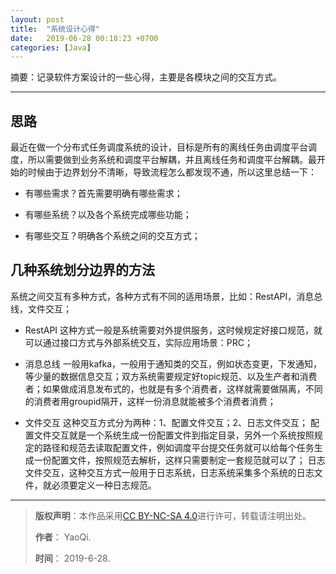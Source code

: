 ```yaml
---
layout: post
title:  "系统设计心得"
date:   2019-06-28 00:18:23 +0700
categories: [Java]
---
```


摘要：记录软件方案设计的一些心得，主要是各模块之间的交互方式。

------

## 思路

最近在做一个分布式任务调度系统的设计，目标是所有的离线任务由调度平台调度，所以需要做到业务系统和调度平台解耦，并且离线任务和调度平台解耦。最开始的时候由于边界划分不清晰，导致流程怎么都发现不通，所以这里总结一下：

* 有哪些需求？首先需要明确有哪些需求；

* 有哪些系统？以及各个系统完成哪些功能；

* 有哪些交互？明确各个系统之间的交互方式；

## 几种系统划分边界的方法

系统之间交互有多种方式，各种方式有不同的适用场景，比如：RestAPI，消息总线，文件交互；

* RestAPI 这种方式一般是系统需要对外提供服务，这时候规定好接口规范，就可以通过接口方式与外部系统交互，实际应用场景：PRC；

* 消息总线 一般用kafka，一般用于通知类的交互，例如状态变更，下发通知，等少量的数据信息交互；双方系统需要规定好topic规范、以及生产者和消费者；如果做成消息发布式的，也就是有多个消费者，这样就需要做隔离，不同的消费者用groupid隔开，这样一份消息就能被多个消费者消费；

* 文件交互 这种交互方式分为两种：1、配置文件交互；2、日志文件交互；
配置文件交互就是一个系统生成一份配置文件到指定目录，另外一个系统按照规定的路径和规范去读取配置文件，例如调度平台提交任务就可以给每个任务生成一份配置文件，按照规范去解析，这样只需要制定一套规范就可以了；
日志文件交互，这种交互方式一般用于日志系统，日志系统采集多个系统的日志文件，就必须要定义一种日志规范。


------

>**版权声明**：本作品采用<a rel="license" href="http://creativecommons.org/licenses/by-nc-sa/4.0/">[CC BY-NC-SA 4.0](https://creativecommons.org/licenses/by-nc-sa/4.0/)进行许可，转载请注明出处。
>
>**作者**： YaoQi.
>
>**时间**： 2019-6-28.
